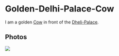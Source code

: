 # Golden-Delhi-Palace-Cow

I am a golden [Cow](40210003.md) in front of the [Dheli-Palace](18071962.md).

## Photos

![](400000111.jpg)
